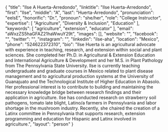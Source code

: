 {
  "title": "Ilse A Huerta-Arredondo",
  "linktitle": "Ilse Huerta-Arredondo",
  "first": "Ilse",
  "middle": "A",
  "last": "Huerta-Arredondo",
  "pronunciation": "eelsE",
  "honorific": "Dr.",
  "pronoun": "she/her",
  "role": "College Instructor",
  "expertise": [
    "Agriculture",
    "Diversity & Inclusion",
    "Education"
  ],
  "keywords": [
    "agriculture",
    "extension",
    "educator"
  ],
  "email": "aWxzZS5haGFAZ21haWwuY29t",
  "images": [],
  "website": "",
  "facebook": "",
  "twitter": "",
  "instagram": "",
  "linkedin": "ilse-aha",
  "location": "Mexico",
  "phone": "524622372310",
  "bio": "Ilse Huerta is an agricultural advocate with experience in teaching, research, and extension within social and plant sciences. She completed her Ph.D. in Agricultural & Extension Education and International Agriculture & Development and her M.S. in Plant Pathology from The Pennsylvania State University. Ilse is currently teaching undergraduate and graduate courses in Mexico related to plant disease management and to agricultural production systems at the University of Guanajuato and the Technological Institute of Higher Education in Abasolo. Her professional interest is to contribute to building and maintaining the necessary knowledge bridge between research findings and their application in agriculture. Ilse has conducted research on strawberry soil pathogens, tomato late blight, Latino/a farmers in Pennsylvania and labor shortage in the mushroom industry. Recently, she chaired the creation of a Latinx committee in Pennsylvania that supports research, extension programming and education for Hispanic and Latinx involved in agriculture.",
  "layout": "person"
}